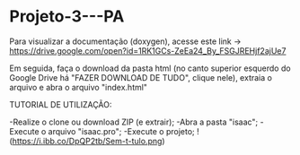 # Projeto-3---PA

Para visualizar a documentação (doxygen), acesse este link -> https://drive.google.com/open?id=1RK1GCs-ZeEa24_By_FSGJREHjf2ajUe7

Em seguida, faça o download da pasta html (no canto superior esquerdo do Google Drive há "FAZER DOWNLOAD DE TUDO", clique nele), extraia o arquivo e abra o arquivo "index.html"

TUTORIAL DE UTILIZAÇÃO:

-Realize o clone ou download ZIP (e extrair);
-Abra a pasta "isaac";
-Execute o arquivo "isaac.pro";
-Execute o projeto;
!(https://i.ibb.co/DpQP2tb/Sem-t-tulo.png)

